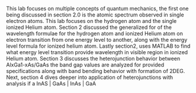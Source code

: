 This lab focuses on multiple concepts of quantum mechanics, the first one being discussed in section 2.0 is the atomic spectrum observed in single electron atoms. This lab focuses on the hydrogen atom and the single ionized Helium atom. Section 2 discussed the generalized for of the wavelength formulae for the hydrogen atom and ionized Helium atom on electron transition from one energy level to another, along with the energy level formula for ionized helium atom. Lastly section2, uses MATLAB to find what energy level transition provide wavelength in visible region in ionized Helium atom. Section 3 discusses the heterojunction behavior between AlxGa1-xAs/GaAs the band gap values are analyzed for provided specifications along with band bending behavior with formation of 2DEG. Next, section 4 dives deeper into application of heterojunctions with analysis if a InAS | GaAs | InAs | GaA
